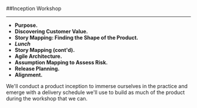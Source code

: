 <!-- .slide: data-background="resources/footer.svg" data-background-size="contain" data-background-position="bottom"  -->

##Inception Workshop
- - -
* **Purpose.**    <!-- .element: style="color:#e0dfe4" -->
* **Discovering Customer Value.** <!-- .element: style="color:#e0dfe4" -->
* **Story Mapping:  Finding the Shape of the Product.** <!-- .element: style="color:#e0dfe4" -->  
* _**Lunch**_   <!-- .element: style="color:#e0dfe4" -->
* **Story Mapping (cont'd).**  <!-- .element: style="color:#e0dfe4" -->
* **Agile Architecture.** <!-- .element: style="color:#e0dfe4" -->  
* **Assumption Mapping to Assess Risk.** <!-- .element: style="color:#e0dfe4" -->  
* **Release Planning.**  
* **Alignment.**  <!-- .element: style="color:#e0dfe4" -->  

<aside class="notes">
  We'll conduct a product inception to immerse ourselves in the practice and
  emerge with a delivery schedule we'll use to build as much of the product 
  during the workshop that we can.
</aside>
